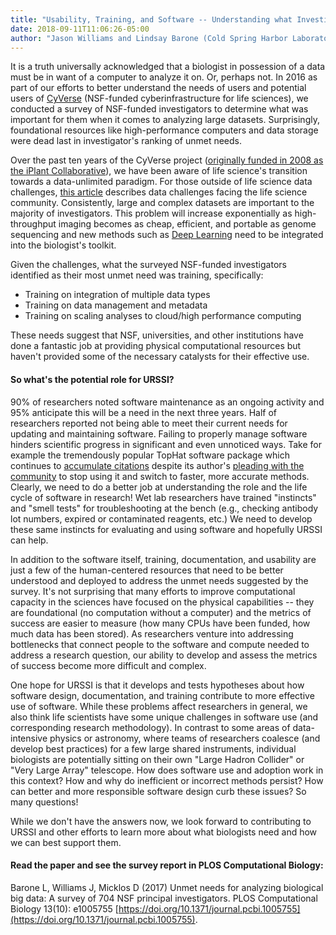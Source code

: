 ```yaml
---
title: "Usability, Training, and Software -- Understanding what Investigators in the Life Sciences Need Most"
date: 2018-09-11T11:06:26-05:00
author: "Jason Williams and Lindsay Barone (Cold Spring Harbor Laboratory)"
---
```


It is a truth universally acknowledged that a biologist in possession of a data must be in want of a computer to analyze it on. Or, perhaps not. In 2016 as part of our efforts to better understand the needs of users and potential users of [CyVerse](http://www.cyverse.org) (NSF-funded cyberinfrastructure for life sciences), we conducted a survey of NSF-funded investigators to determine what was important for them when it comes to analyzing large datasets. Surprisingly, foundational resources like high-performance computers and data storage were dead last in investigator's ranking of unmet needs. 

Over the past ten years of the CyVerse project ([originally funded in 2008 as the iPlant Collaborative](https://www.nature.com/news/2008/080416/full/452793b.html)), we have been aware of life science's transition towards a data-unlimited paradigm. For those outside of life science data challenges, [this article](https://doi.org/10.1371/journal.pbio.1002195) describes data challenges facing the life science community. Consistently,  large and complex datasets are important to the majority of investigators. This problem will increase exponentially as high-throughput imaging becomes as cheap, efficient, and portable as genome sequencing and new methods such as [Deep Learning](https://www.nature.com/articles/d41586-018-02174-z) need to be integrated into the biologist's toolkit.

Given the challenges, what the surveyed NSF-funded investigators identified as their most unmet need was training, specifically:

- Training on integration of multiple data types
- Training on data management and metadata 
- Training on scaling analyses to cloud/high performance computing 

These needs suggest that NSF, universities, and other institutions have done a fantastic job at providing physical computational resources but haven't provided some of the necessary catalysts for their effective use. 

#### So what's the potential role for URSSI? 

90% of researchers noted software maintenance as an ongoing activity and 95% anticipate this will be a need in the next three years. Half of researchers reported not being able to meet their current needs for updating and maintaining software. Failing to properly manage software hinders scientific progress in significant and even unnoticed ways. Take for example the tremendously popular TopHat software package which continues to [accumulate citations](https://www.the-scientist.com/news-opinion/scientists-continue-to-use-outdated-methods-30438) despite its author's [pleading with the community](https://twitter.com/lpachter/status/937055346987712512) to stop using it and switch to faster, more accurate methods. Clearly, we need to do a better job at understanding the role and the life cycle of software in research! Wet lab researchers have trained "instincts" and "smell tests" for troubleshooting at the bench (e.g., checking antibody lot numbers, expired or contaminated reagents, etc.) We need to develop these same instincts for evaluating and using software and hopefully URSSI can help.

In addition to the software itself, training, documentation, and usability are just a few of the human-centered resources that need to be better understood and deployed to address the unmet needs suggested by the survey. It's not surprising that many efforts to improve computational capacity in the sciences have focused on the physical capabilities -- they are foundational (no computation without a computer) and the metrics of success are easier to measure (how many CPUs have been funded, how much data has been stored). As researchers venture into addressing bottlenecks that connect people to the software and compute needed to address a research question, our ability to develop and assess the metrics of success become more difficult and complex. 

One hope for URSSI is that it develops and tests hypotheses about how software design, documentation, and training contribute to more effective use of software. While these problems affect researchers in general, we also think life scientists have some unique challenges in software use (and corresponding research methodology). In contrast to some areas of data-intensive physics or astronomy, where teams of researchers coalesce (and develop best practices) for a few large shared instruments, individual biologists are potentially sitting on their own "Large Hadron Collider" or "Very Large Array" telescope. How does software use and adoption work in this context? How and why do inefficient or incorrect methods persist? How can better and more responsible software design curb these issues? So many questions!

While we don't have the answers now, we look forward to contributing to URSSI and other efforts to learn more about what biologists need and how we can best support them. 

#### Read the paper and see the survey report in PLOS Computational Biology:

Barone L, Williams J, Micklos D (2017) Unmet needs for analyzing biological big data: A survey of 704 NSF principal investigators. PLOS Computational Biology 13(10): e1005755 [https://doi.org/10.1371/journal.pcbi.1005755](https://doi.org/10.1371/journal.pcbi.1005755).

